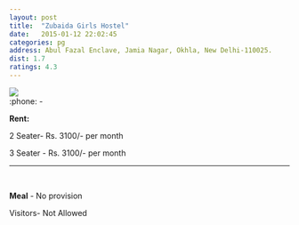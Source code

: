 ```yaml
---
layout: post
title:  "Zubaida Girls Hostel"
date:   2015-01-12 22:02:45
categories: pg
address: Abul Fazal Enclave, Jamia Nagar, Okhla, New Delhi-110025.
dist: 1.7
ratings: 4.3
---
```



<a href="https://www.google.co.in/maps/place/Zubaida+Girls+Hostel/@28.560957,77.292551,17z/data=!3m1!4b1!4m2!3m1!1s0x390ce389f44c334d:0xb847c9f873faa550?hl=en">
        <img src="https://maps.googleapis.com/maps/api/staticmap?visible=Jamia+Millia+Islamia&size=640x300&scale=2&maptype=roadmap&markers=%7Ccolor:red%7Clabel:Z%7C28.561071,77.292539&markers=size:mid|color:green%7Clabel:FET%7C28.5606083,77.2790183&markers=size:mid|color:green%7Clabel:FET%7C28.561075,77.280960&path=color:0x0000ff|weight:3|28.560977,77.292625|28.561448,77.292314|28.561543,77.292443|28.561646,77.292529|28.561769,77.292947|28.561938,77.292475|28.562249,77.292164|28.562268,77.291992|28.562400,77.291585|28.562466,77.291499|28.562560,77.291413|28.562325,77.287583|28.562287,77.287433|28.562287,77.286059|28.562193,77.285984|28.562278,77.285737|28.562089,77.285534|28.562070,77.285555|28.561995,77.285276|28.561222,77.283323|28.561062,77.283034|28.561034,77.282851|28.561062,77.279558|28.560968,77.278571">
</a>

<br>
:phone: -

**Rent:**

2 Seater- Rs. 3100/- per month

3 Seater - Rs. 3100/- per month
<hr><br>

**Meal** - No provision

Visitors- Not Allowed
